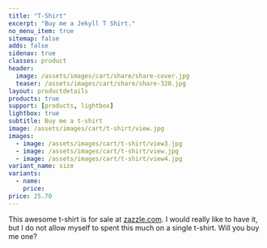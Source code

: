 ```yaml
---
title: "T-Shirt"
excerpt: "Buy me a Jekyll T Shirt."
no_menu_item: true
sitemap: false
adds: false
sidenav: true
classes: product
header:
  image: /assets/images/cart/share/share-cover.jpg
  teaser: /assets/images/cart/share/share-320.jpg
layout: productdetails
products: true
support: [products, lightbox]
lightbox: true
subtitle: Buy me a t-shirt
image: /assets/images/cart/t-shirt/view.jpg
images:
  - image: /assets/images/cart/t-shirt/view3.jpg
  - image: /assets/images/cart/t-shirt/view.jpg
  - image: /assets/images/cart/t-shirt/view4.jpg
variant_name: size
variants:
  - name:
    price: 
price: 25.70
---
```


This awesome t-shirt is for sale at [zazzle.com](https://www.zazzle.com/jekyll_t_shirt-235672519224817294). I would really like to have it, but I do not allow myself to spent this much on a single t-shirt. Will you buy me one?